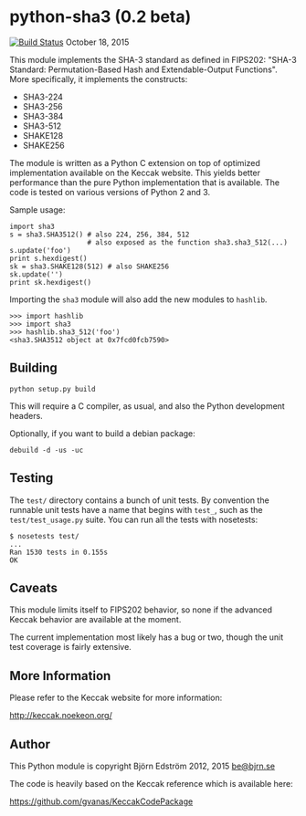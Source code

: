 # python-sha3 (0.2 beta)
[![Build Status](https://travis-ci.org/bjornedstrom/python-sha3.svg?branch=master)](https://travis-ci.org/bjornedstrom/python-sha3)
October 18, 2015

This module implements the SHA-3 standard as defined in FIPS202: "SHA-3 Standard:  Permutation-Based Hash and Extendable-Output Functions". More specifically, it implements the constructs:

- SHA3-224
- SHA3-256
- SHA3-384
- SHA3-512
- SHAKE128
- SHAKE256

The module is written as a Python C extension on top of optimized implementation available on the Keccak website. This yields better performance than the pure Python implementation that is available. The code is tested on various versions of Python 2 and 3.

Sample usage:

    import sha3
    s = sha3.SHA3512() # also 224, 256, 384, 512
                       # also exposed as the function sha3.sha3_512(...)
    s.update('foo')
    print s.hexdigest()
    sk = sha3.SHAKE128(512) # also SHAKE256
    sk.update('')
    print sk.hexdigest()

Importing the `sha3` module will also add the new modules to `hashlib`.

    >>> import hashlib
    >>> import sha3
    >>> hashlib.sha3_512('foo')
    <sha3.SHA3512 object at 0x7fcd0fcb7590>

## Building

    python setup.py build

This will require a C compiler, as usual, and also the Python
development headers.

Optionally, if you want to build a debian package:

    debuild -d -us -uc

## Testing

The `test/` directory contains a bunch of unit tests. By convention
the runnable unit tests have a name that begins with `test_`, such as
the `test/test_usage.py` suite. You can run all the tests with
nosetests:

    $ nosetests test/
    ...
    Ran 1530 tests in 0.155s
    OK

## Caveats

This module limits itself to FIPS202 behavior, so none if the advanced Keccak behavior are available at the moment.

The current implementation most likely has a bug or two, though the
unit test coverage is fairly extensive.

## More Information

Please refer to the Keccak website for more information:

http://keccak.noekeon.org/

## Author

This Python module is copyright Björn Edström 2012, 2015 <be@bjrn.se>

The code is heavily based on the Keccak reference which is available here:

https://github.com/gvanas/KeccakCodePackage
